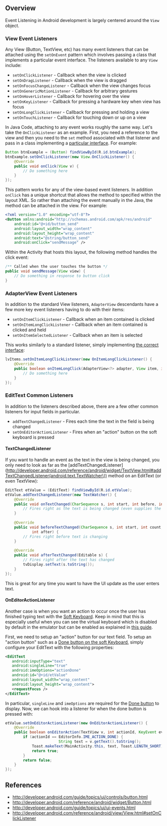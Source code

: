 ## Overview

Event Listening in Android development is largely centered around the `View` object. 

### View Event Listeners

Any View (Button, TextView, etc) has many event listeners that can be attached using the `setOnEvent` pattern which involves passing a class that implements a particular event interface. The listeners available to any `View` include:

 * `setOnClickListener` - Callback when the view is clicked
 * `setOnDragListener` - Callback when the view is dragged
 * `setOnFocusChangeListener` - Callback when the view changes focus
 * `setOnGenericMotionListener` - Callback for arbitrary gestures
 * `setOnHoverListener` - Callback for hovering over the view
 * `setOnKeyListener` - Callback for pressing a hardware key when view has focus
 * `setOnLongClickListener` - Callback for pressing and holding a view
 * `setOnTouchListener` - Callback for touching down or up on a view

In Java Code, attaching to any event works roughly the same way. Let's take the `OnClickListener` as an example. First, you need a reference to the view and then you need to the `set` method associated with that listener and pass in a class implementing a [particular interface](http://developer.android.com/reference/android/view/View.OnClickListener.html). For example:

```java
Button btnExample = (Button) findViewById(R.id.btnExample);
btnExample.setOnClickListener(new View.OnClickListener() {
    @Override
    public void onClick(View v) {
        // Do something here	
    }
});
```

This pattern works for any of the view-based event listeners. In addition `onClick` has a unique shortcut that allows the method to specified within the layout XML. So rather than attaching the event manually in the Java, the method can be attached in the view. For example:

```xml
<?xml version="1.0" encoding="utf-8"?>
<Button xmlns:android="http://schemas.android.com/apk/res/android"
    android:id="@+id/button_send"
    android:layout_width="wrap_content"
    android:layout_height="wrap_content"
    android:text="@string/button_send"
    android:onClick="sendMessage" />
```

Within the Activity that hosts this layout, the following method handles the click event:

```java
/** Called when the user touches the button */
public void sendMessage(View view) {
    // Do something in response to button click
}
```

### AdapterView Event Listeners

In addition to the standard View listeners, `AdapterView` descendants have a few more key event listeners having to do with their items:

 * `setOnItemClickListener` - Callback when an item contained is clicked
 * `setOnItemLongClickListener` - Callback when an item contained is clicked and held
 * `setOnItemSelectedListener` - Callback when an item is selected

This works similarly to a standard listener, simply implementing [the correct interface](http://developer.android.com/reference/android/widget/AdapterView.OnItemLongClickListener.html):

```java
lvItems.setOnItemLongClickListener(new OnItemLongClickListener() {
    @Override
    public boolean onItemLongClick(AdapterView<?> adapter, View item, int pos, long rowId) {
        // Do something here
    }
});
```

### EditText Common Listeners

In addition to the listeners described above, there are a few other common listeners for input fields in particular. 

 * `addTextChangedListener` - Fires each time the text in the field is being changed
 * `setOnEditorActionListener` - Fires when an "action" button on the soft keyboard is pressed

#### TextChangedListener

If you want to handle an event as the text in the view is being changed, you only need to look as far as the [addTextChangedListener](http://developer.android.com/reference/android/widget/TextView.html#addTextChangedListener(android.text.TextWatcher\)) method on an EditText (or even TextView):

```java
EditText etValue = (EditText) findViewById(R.id.etValue);
etValue.addTextChangedListener(new TextWatcher() {
	@Override
	public void onTextChanged(CharSequence s, int start, int before, int count) {
		// Fires right as the text is being changed (even supplies the range of text)
	}
	
	@Override
	public void beforeTextChanged(CharSequence s, int start, int count,
			int after) {
		// Fires right before text is changing
	}
	
	@Override
	public void afterTextChanged(Editable s) {
		// Fires right after the text has changed
		tvDisplay.setText(s.toString());
	}
});
```

This is great for any time you want to have the UI update as the user enters text.

#### OnEditorActionListener

Another case is when you want an action to occur once the user has finished typing text with the [Soft Keyboard](https://github.com/thecodepath/android_guides/wiki/Working-with-the-Soft-Keyboard). Keep in mind that this is especially useful when you can see the virtual keyboard which is disabled by default in the emulator but can be enabled as explained in [this guide](https://github.com/thecodepath/android_guides/wiki/Working-with-the-Soft-Keyboard).

First, we need to setup an "action" button for our text field. To setup an "action button" such as a [Done  button on the soft Keyboard](http://imgur.com/WAwMn9k.png), simply configure your EditText with the following properties:

```xml
<EditText
   android:inputType="text"
   android:singleLine="true"
   android:imeOptions="actionDone"
   android:id="@+id/etValue"
   android:layout_width="wrap_content"
   android:layout_height="wrap_content">
   <requestFocus />
</EditText>
```

In particular, `singleLine` and `imeOptions` are required for the [Done button](http://imgur.com/WAwMn9k.png) to display. Now, we can hook into a listener for when the done button is pressed with:

```java
etValue.setOnEditorActionListener(new OnEditorActionListener() {
	@Override
	public boolean onEditorAction(TextView v, int actionId, KeyEvent event) {
		if (actionId == EditorInfo.IME_ACTION_DONE) {
                        String text = v.getText().toString();
			Toast.makeText(MainActivity.this, text, Toast.LENGTH_SHORT).show();
			return true;
		}
		return false;
	}
});
```

## References

 * <http://developer.android.com/guide/topics/ui/controls/button.html>
 * <http://developer.android.com/reference/android/widget/Button.html>
 * <http://developer.android.com/guide/topics/ui/ui-events.html>
 * <http://developer.android.com/reference/android/view/View.html#setOnClickListener>